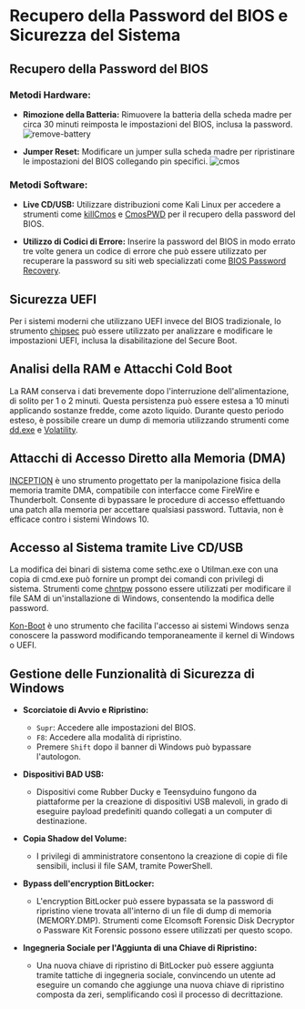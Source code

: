 # Recupero della Password del BIOS e Sicurezza del Sistema

## Recupero della Password del BIOS

### Metodi Hardware:

- **Rimozione della Batteria:** Rimuovere la batteria della scheda madre per circa 30 minuti reimposta le impostazioni del BIOS, inclusa la password.
  ![remove-battery](https://github.com/GabrieleDattile/Reset-Password-BIOS/assets/137740496/98ca02e9-b249-45ae-9f5e-e19465d13712)

- **Jumper Reset:** Modificare un jumper sulla scheda madre per ripristinare le impostazioni del BIOS collegando pin specifici.
![cmos](https://github.com/GabrieleDattile/Reset-Password-BIOS/assets/137740496/75986522-c9cf-41c8-9975-d6e449ec95c1)

### Metodi Software:

- **Live CD/USB:** Utilizzare distribuzioni come Kali Linux per accedere a strumenti come [killCmos](https://www.majorgeeks.com/files/details/killcmos.html) e [CmosPWD](https://www.cgsecurity.org/wiki/CmosPwd) per il recupero della password del BIOS.

- **Utilizzo di Codici di Errore:** Inserire la password del BIOS in modo errato tre volte genera un codice di errore che può essere utilizzato per recuperare la password su siti web specializzati come [BIOS Password Recovery](https://bios-pw.org).

## Sicurezza UEFI

Per i sistemi moderni che utilizzano UEFI invece del BIOS tradizionale, lo strumento [chipsec](https://github.com/chipsec/chipsec) può essere utilizzato per analizzare e modificare le impostazioni UEFI, inclusa la disabilitazione del Secure Boot.

## Analisi della RAM e Attacchi Cold Boot

La RAM conserva i dati brevemente dopo l'interruzione dell'alimentazione, di solito per 1 o 2 minuti. Questa persistenza può essere estesa a 10 minuti applicando sostanze fredde, come azoto liquido. Durante questo periodo esteso, è possibile creare un dump di memoria utilizzando strumenti come [dd.exe](https://uranus.chrysocome.net/linux/rawwrite/dd-old.htm) e [Volatility](https://volatilityfoundation.org/about-volatility/).

## Attacchi di Accesso Diretto alla Memoria (DMA)

[INCEPTION](https://github.com/carmaa/inception) è uno strumento progettato per la manipolazione fisica della memoria tramite DMA, compatibile con interfacce come FireWire e Thunderbolt. Consente di bypassare le procedure di accesso effettuando una patch alla memoria per accettare qualsiasi password. Tuttavia, non è efficace contro i sistemi Windows 10.

## Accesso al Sistema tramite Live CD/USB

La modifica dei binari di sistema come sethc.exe o Utilman.exe con una copia di cmd.exe può fornire un prompt dei comandi con privilegi di sistema. Strumenti come [chntpw](https://www.kali.org/tools/chntpw/) possono essere utilizzati per modificare il file SAM di un'installazione di Windows, consentendo la modifica delle password.

[Kon-Boot](https://whatsoftware.com/login-to-windows-administrator-and-linux-root-account-without-knowing-or-changing-current-password/) è uno strumento che facilita l'accesso ai sistemi Windows senza conoscere la password modificando temporaneamente il kernel di Windows o UEFI.

## Gestione delle Funzionalità di Sicurezza di Windows

- **Scorciatoie di Avvio e Ripristino:**
  - `Supr`: Accedere alle impostazioni del BIOS.
  - `F8`: Accedere alla modalità di ripristino.
  - Premere `Shift` dopo il banner di Windows può bypassare l'autologon.

- **Dispositivi BAD USB:**
  - Dispositivi come Rubber Ducky e Teensyduino fungono da piattaforme per la creazione di dispositivi USB malevoli, in grado di eseguire payload predefiniti quando collegati a un computer di destinazione.

- **Copia Shadow del Volume:**
  - I privilegi di amministratore consentono la creazione di copie di file sensibili, inclusi il file SAM, tramite PowerShell.

- **Bypass dell'encryption BitLocker:**
  - L'encryption BitLocker può essere bypassata se la password di ripristino viene trovata all'interno di un file di dump di memoria (MEMORY.DMP). Strumenti come Elcomsoft Forensic Disk Decryptor o Passware Kit Forensic possono essere utilizzati per questo scopo.

- **Ingegneria Sociale per l'Aggiunta di una Chiave di Ripristino:**
  - Una nuova chiave di ripristino di BitLocker può essere aggiunta tramite tattiche di ingegneria sociale, convincendo un utente ad eseguire un comando che aggiunge una nuova chiave di ripristino composta da zeri, semplificando così il processo di decrittazione.

